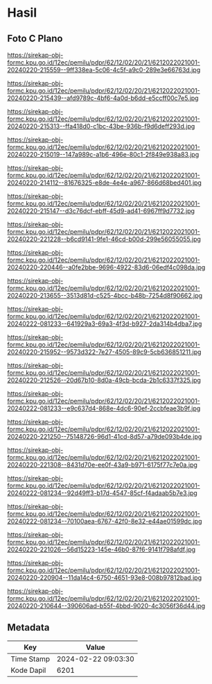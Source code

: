 # Hasil

## Foto C Plano

https://sirekap-obj-formc.kpu.go.id/12ec/pemilu/pdpr/62/12/02/20/21/6212022021001-20240220-215559--9ff338ea-5c06-4c5f-a9c0-289e3e66763d.jpg

https://sirekap-obj-formc.kpu.go.id/12ec/pemilu/pdpr/62/12/02/20/21/6212022021001-20240220-215439--afd9789c-4bf6-4a0d-b6dd-e5ccff00c7e5.jpg

https://sirekap-obj-formc.kpu.go.id/12ec/pemilu/pdpr/62/12/02/20/21/6212022021001-20240220-215313--ffa418d0-c1bc-43be-936b-f9d6deff293d.jpg

https://sirekap-obj-formc.kpu.go.id/12ec/pemilu/pdpr/62/12/02/20/21/6212022021001-20240220-215019--147a989c-a1b6-496e-80c1-2f849e938a83.jpg

https://sirekap-obj-formc.kpu.go.id/12ec/pemilu/pdpr/62/12/02/20/21/6212022021001-20240220-214112--81676325-e8de-4e4e-a967-866d68bed401.jpg

https://sirekap-obj-formc.kpu.go.id/12ec/pemilu/pdpr/62/12/02/20/21/6212022021001-20240220-215147--d3c76dcf-ebff-45d9-ad41-6967ff9d7732.jpg

https://sirekap-obj-formc.kpu.go.id/12ec/pemilu/pdpr/62/12/02/20/21/6212022021001-20240220-221228--b6cd9141-9fe1-46cd-b00d-299e56055055.jpg

https://sirekap-obj-formc.kpu.go.id/12ec/pemilu/pdpr/62/12/02/20/21/6212022021001-20240220-220446--a0fe2bbe-9696-4922-83d6-06edf4c098da.jpg

https://sirekap-obj-formc.kpu.go.id/12ec/pemilu/pdpr/62/12/02/20/21/6212022021001-20240220-213655--3513d81d-c525-4bcc-b48b-7254d8f90662.jpg

https://sirekap-obj-formc.kpu.go.id/12ec/pemilu/pdpr/62/12/02/20/21/6212022021001-20240222-081233--641929a3-69a3-4f3d-b927-2da314b4dba7.jpg

https://sirekap-obj-formc.kpu.go.id/12ec/pemilu/pdpr/62/12/02/20/21/6212022021001-20240220-215952--9573d322-7e27-4505-89c9-5cb636851211.jpg

https://sirekap-obj-formc.kpu.go.id/12ec/pemilu/pdpr/62/12/02/20/21/6212022021001-20240220-212526--20d67b10-8d0a-49cb-bcda-2b1c6337f325.jpg

https://sirekap-obj-formc.kpu.go.id/12ec/pemilu/pdpr/62/12/02/20/21/6212022021001-20240222-081233--e9c637d4-868e-4dc6-90ef-2ccbfeae3b9f.jpg

https://sirekap-obj-formc.kpu.go.id/12ec/pemilu/pdpr/62/12/02/20/21/6212022021001-20240220-221250--75148726-96d1-41cd-8d57-a79de093b4de.jpg

https://sirekap-obj-formc.kpu.go.id/12ec/pemilu/pdpr/62/12/02/20/21/6212022021001-20240220-221308--8431d70e-ee0f-43a9-b971-6175f77c7e0a.jpg

https://sirekap-obj-formc.kpu.go.id/12ec/pemilu/pdpr/62/12/02/20/21/6212022021001-20240222-081234--92d49ff3-b17d-4547-85cf-f4adaab5b7e3.jpg

https://sirekap-obj-formc.kpu.go.id/12ec/pemilu/pdpr/62/12/02/20/21/6212022021001-20240222-081234--70100aea-6767-42f0-8e32-e44ae01599dc.jpg

https://sirekap-obj-formc.kpu.go.id/12ec/pemilu/pdpr/62/12/02/20/21/6212022021001-20240220-221026--56d15223-145e-46b0-87f6-9141f798afdf.jpg

https://sirekap-obj-formc.kpu.go.id/12ec/pemilu/pdpr/62/12/02/20/21/6212022021001-20240220-220904--11da14c4-6750-4651-93e8-008b97812bad.jpg

https://sirekap-obj-formc.kpu.go.id/12ec/pemilu/pdpr/62/12/02/20/21/6212022021001-20240220-210644--390606ad-b55f-4bbd-9020-4c3056f36d44.jpg


## Metadata

| Key        | Value               |
| ---------- | ------------------- |
| Time Stamp | 2024-02-22 09:03:30 |
| Kode Dapil | 6201                |



